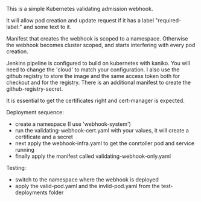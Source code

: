 This is a simple Kubernetes validating admission webhook.

It will allow pod creation and update request if it has a label "required-label:" and some text to it.

Manifest that creates the webhook is scoped to a namespace. Otherwise the webhook becomes cluster scoped, and starts interfering with every pod creation.

Jenkins pipeline is configured to build on kubernetes with kaniko. You will need to change the 'cloud' to match your configuration.
I also use the github registry to store the image and the same access token both for checkout and for the registry. There is an additional manifest to create the github-registry-secret.

It is essential to get the certificates right and cert-manager is expected.

Deployment sequence:
- create a namespace (I use 'webhook-system')
- run the validating-webhook-cert.yaml with your values, it will create a certificate and a secret
- next apply the webhook-infra.yaml to get the conrtoller pod and service running
- finally apply the manifest called validating-webhook-only.yaml

Testing:
- switch to the namespace where the webhook is deployed
- apply the valid-pod.yaml and the invlid-pod.yaml from the test-deployments folder

